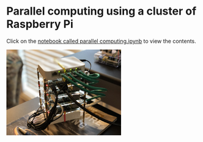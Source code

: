 # Parallel computing using a cluster of Raspberry Pi

Click on the [notebook called parallel computing.ipynb](<parallel computing.ipynb>) to view the contents.

<img src="rpicluster1.jpg" width=300px>
